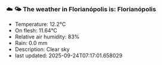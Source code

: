 ### ☁️ 🌤️  The weather in Florianópolis is: Florianópolis

- Temperature: 12.2°C
- On flesh: 11.64°C
- Relative air humidity: 83%
- Rain: 0.0 mm
- Description: Clear sky
- last updated: 2025-09-24T07:17:01.658029
